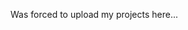 Was forced to upload my projects here...

<!---
ARYAN-13-11/ARYAN-13-11 is a ✨ special ✨ repository because its `README.md` (this file) appears on your GitHub profile.
You can click the Preview link to take a look at your changes.
--->
